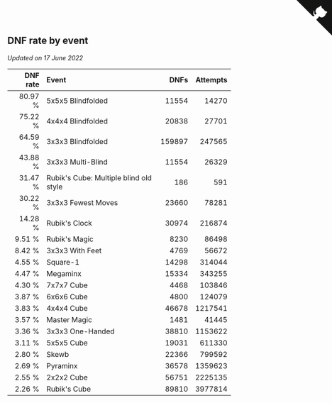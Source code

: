 ## DNF rate by event

*Updated on 17 June 2022*

| DNF rate | Event | DNFs | Attempts |
| ---: | :--- | ---: | ---: |
| 80.97 % | 5x5x5 Blindfolded | 11554 | 14270 |
| 75.22 % | 4x4x4 Blindfolded | 20838 | 27701 |
| 64.59 % | 3x3x3 Blindfolded | 159897 | 247565 |
| 43.88 % | 3x3x3 Multi-Blind | 11554 | 26329 |
| 31.47 % | Rubik's Cube: Multiple blind old style | 186 | 591 |
| 30.22 % | 3x3x3 Fewest Moves | 23660 | 78281 |
| 14.28 % | Rubik's Clock | 30974 | 216874 |
| 9.51 % | Rubik's Magic | 8230 | 86498 |
| 8.42 % | 3x3x3 With Feet | 4769 | 56672 |
| 4.55 % | Square-1 | 14298 | 314044 |
| 4.47 % | Megaminx | 15334 | 343255 |
| 4.30 % | 7x7x7 Cube | 4468 | 103846 |
| 3.87 % | 6x6x6 Cube | 4800 | 124079 |
| 3.83 % | 4x4x4 Cube | 46678 | 1217541 |
| 3.57 % | Master Magic | 1481 | 41445 |
| 3.36 % | 3x3x3 One-Handed | 38810 | 1153622 |
| 3.11 % | 5x5x5 Cube | 19031 | 611330 |
| 2.80 % | Skewb | 22366 | 799592 |
| 2.69 % | Pyraminx | 36578 | 1359623 |
| 2.55 % | 2x2x2 Cube | 56751 | 2225135 |
| 2.26 % | Rubik's Cube | 89810 | 3977814 |


<a href="https://github.com/jonatanklosko/wca_statistics" class="github-corner" aria-label="View source on Github"><svg width="80" height="80" viewBox="0 0 250 250" style="fill:#151513; color:#fff; position: absolute; top: 0; border: 0; right: 0;" aria-hidden="true"><path d="M0,0 L115,115 L130,115 L142,142 L250,250 L250,0 Z"></path><path d="M128.3,109.0 C113.8,99.7 119.0,89.6 119.0,89.6 C122.0,82.7 120.5,78.6 120.5,78.6 C119.2,72.0 123.4,76.3 123.4,76.3 C127.3,80.9 125.5,87.3 125.5,87.3 C122.9,97.6 130.6,101.9 134.4,103.2" fill="currentColor" style="transform-origin: 130px 106px;" class="octo-arm"></path><path d="M115.0,115.0 C114.9,115.1 118.7,116.5 119.8,115.4 L133.7,101.6 C136.9,99.2 139.9,98.4 142.2,98.6 C133.8,88.0 127.5,74.4 143.8,58.0 C148.5,53.4 154.0,51.2 159.7,51.0 C160.3,49.4 163.2,43.6 171.4,40.1 C171.4,40.1 176.1,42.5 178.8,56.2 C183.1,58.6 187.2,61.8 190.9,65.4 C194.5,69.0 197.7,73.2 200.1,77.6 C213.8,80.2 216.3,84.9 216.3,84.9 C212.7,93.1 206.9,96.0 205.4,96.6 C205.1,102.4 203.0,107.8 198.3,112.5 C181.9,128.9 168.3,122.5 157.7,114.1 C157.9,116.9 156.7,120.9 152.7,124.9 L141.0,136.5 C139.8,137.7 141.6,141.9 141.8,141.8 Z" fill="currentColor" class="octo-body"></path></svg></a><style>.github-corner:hover .octo-arm{animation:octocat-wave 560ms ease-in-out}@keyframes octocat-wave{0%,100%{transform:rotate(0)}20%,60%{transform:rotate(-25deg)}40%,80%{transform:rotate(10deg)}}@media (max-width:500px){.github-corner:hover .octo-arm{animation:none}.github-corner .octo-arm{animation:octocat-wave 560ms ease-in-out}}</style>

